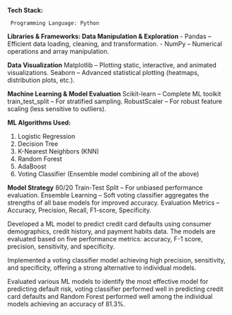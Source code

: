 **Tech Stack:**

     Programming Language: Python 

**Libraries & Frameworks: Data Manipulation & Exploration**
    - Pandas – Efficient data loading, cleaning, and transformation.
    - NumPy – Numerical operations and array manipulation.

**Data Visualization**
    Matplotlib – Plotting static, interactive, and animated visualizations.
    Seaborn – Advanced statistical plotting (heatmaps, distribution plots, etc.).

**Machine Learning & Model Evaluation**
    Scikit-learn – Complete ML toolkit
    train_test_split – For stratified sampling.
    RobustScaler – For robust feature scaling (less sensitive to outliers).

**ML Algorithms Used:**
   1. Logistic Regression
   2. Decision Tree
   3. K-Nearest Neighbors (KNN)
   4. Random Forest
   5. AdaBoost
   6. Voting Classifier (Ensemble model combining all of the above)

**Model Strategy**
     80/20 Train-Test Split – For unbiased performance evaluation.
     Ensemble Learning – Soft voting classifier aggregates the strengths of all base models for improved accuracy.
     Evaluation Metrics – Accuracy, Precision, Recall, F1-score, Specificity.



Developed a ML model to predict credit card defaults using consumer demographics, credit history, and payment habits data. The models are evaluated based on five performance metrics: accuracy, F-1 score, precision, sensitivity, and specificity.

Implemented a voting classifier model achieving high precision, sensitivity, and specificity, offering a strong alternative to individual models. 

Evaluated various ML models to identify the most effective model for predicting default risk, voting classifier performed well in predicting credit card defaults and Random Forest performed well among the individual models achieving an accuracy of 81.3%.
